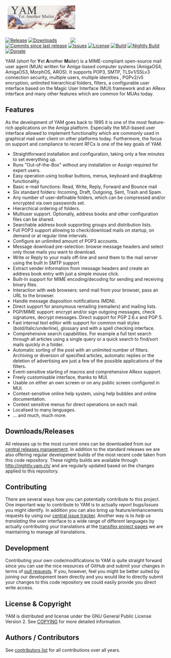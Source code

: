 # &nbsp;![YAM](www/yam.png)
<img src="www/mainabout.png" width=300 align="right" />

[![Release](https://img.shields.io/github/release/jens-maus/yam.svg)](https://github.com/jens-maus/yam/releases/latest)
[![Downloads](https://img.shields.io/github/downloads/jens-maus/yam/latest/total.svg)](https://github.com/jens-maus/yam/releases/latest)
[![Commits since last release](https://img.shields.io/github/commits-since/jens-maus/yam/latest.svg)](https://github.com/jens-maus/yam/releases/latest)
[![Issues](https://img.shields.io/github/issues/jens-maus/yam.svg)](https://github.com/jens-maus/yam/issues)
[![License](http://img.shields.io/:license-gpl2-blue.svg?style=flat)](http://www.gnu.org/licenses/gpl-2.0.html)
[![Build](https://github.com/jens-maus/yam/workflows/CI/badge.svg)](https://github.com/jens-maus/yam/actions)
[![Nightly Build](https://github.com/jens-maus/yam/workflows/nightly/badge.svg)](https://github.com/jens-maus/yam/releases/nightly-builds)
[![Donate](https://img.shields.io/badge/donate-PayPal-green.svg)](https://www.paypal.com/cgi-bin/webscr?cmd=_s-xclick&hosted_button_id=8L52PD9A9WS36)

YAM (short for **Y**et **A**nother **M**ailer) is a MIME-compliant open-source mail user agent (MUA) written for Amiga-based computer
systems (AmigaOS4, AmigaOS3, MorphOS, AROS). It supports POP3, SMTP, TLSv1/SSLv3 connection security, multiple users, multiple identities
, PGPv2/v5 encryption, unlimited hierarchical folders, filters, a configurable user interface based on the Magic User Interface (MUI)
framework and an ARexx interface and many other features which are common for MUAs today.

## Features

As the development of YAM goes back to 1995 it is one of the most feature-rich applications on the Amiga platform. Especially
the MUI-based user interface allowed to implement functionality which are commonly used in graphical mail user client on other platforms today. Furthermore, the focus on support and compliance to recent RFCs is one of the key goals of YAM.

* Straightforward installation and configuration, taking only a few minutes to set everything up.
* Runs "Out-of-the-Box" without any installation or Assign required for expert users.
* Easy operation using toolbar buttons, menus, keyboard and drag&drop functionality.
* Basic e-mail functions: Read, Write, Reply, Forward and Bounce mail
* Six standard folders: Incoming, Draft, Outgoing, Sent, Trash and Spam.
* Any number of user-definable folders, which can be compressed and/or encrypted via own passwords set.
* Hierarchical ordering of folders.
* Multiuser support. Optionally, address books and other configuration files can be shared.
* Searchable address book supporting groups and distribution lists.
* Full POP3 support allowing to check/download mails on startup, on demand or at regular time intervals.
* Configure an unlimited amount of POP3 accounts.
* Message download pre-selection: browse message headers and select only those mails you want to download.
* Write or Reply to your mails off-line and send them to the mail server using the built in SMTP support
* Extract sender information from message headers and create an address book entry with just a simple mouse click.
* Built-In support for MIME encoding/decoding for sending and receiving binary files.
* Interaction with web browsers: send mail from your browser, pass an URL to the browser.
* Handle message disposition notifications (MDN).
* Direct support for anonymous remailing (remailers) and mailing lists.
* PGP/MIME support: encrypt and/or sign outgoing messages, check signatures, decrypt messages. Direct support for PGP 2.6.x and PGP 5.
* Fast internal text editor with support for common mail styles (bold/italic/underline), glossary and with a spell checking interface.
* Comprehensive search capabilities. For example a full text search through all articles using a single query or a quick search to find/sort mails quickly in a folder.
* Automatic sorting of the post with an unlimited number of filters. Archiving or diversion of specified articles, automatic replies or the deletion of advertising are just a few of the possible applications of the filters.
* Event-sensitive starting of macros and comprehensive ARexx support.
* Freely customisable interface, thanks to MUI.
* Usable on either an own screen or on any public screen configured in MUI.
* Context-sensitive online help system, using help bubbles and online documentation.
* Context sensitive menus for direct operations on each mail.
* Localised to many languages.
* ... and much, much more.

## Downloads/Releases

All releases up to the most current ones can be downloaded from our [central releases management](https://github.com/jens-maus/yam/releases). In addition to the standard releases we are also offering regular development builds of the most recent code taken from this code repository. These nightly builds are available through http://nightly.yam.ch/ and are regularly updated based on the changes applied to this repository.

## Contributing

There are several ways how you can potentially contribute to this project. One important way to contribute to YAM is to actually *report bugs/issues* you might identify. In addition you can also bring up feature/enhancements requests by using our [central issue tracker](https://github.com/jens-maus/yam/issues). Another way is to *help us translating* the user interface to a wide range of different languages by actually contributing your translations at the [transifex project pages](https://www.transifex.com/ato/yam/) we are maintaining to manage all translations.  

## Development

Contributing your own code/modifications to YAM is quite straight forward since you can use the nice resources of GitHub and submit your changes in terms of [pull requests](https://github.com/jens-maus/yam/pulls). If you, however, feel you might be better suited by joining our development team directly and you would like to directly submit your changes to this code repository we could easily provide you direct write access.

## License & Copyright

YAM is distributed and license under the GNU General Public License Version 2. See [COPYING](COPYING) for more detailed information.

## Authors / Contributors

See [contributors list](https://github.com/jens-maus/yam/graphs/contributors) for all contributions over all years.
